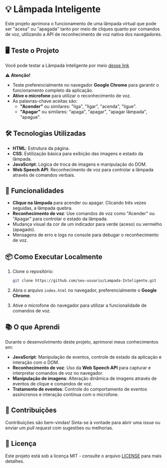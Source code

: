 # 💡 Lâmpada Inteligente

Este projeto aprimora o funcionamento de uma lâmpada virtual que pode ser "acesa" ou "apagada" tanto por meio de cliques quanto por comandos de voz, utilizando a API de reconhecimento de voz nativa dos navegadores.

## 🖥️ Teste o Projeto

Você pode testar a Lâmpada Inteligente por meio [desse link](https://zarkio42.github.io/Lampada-Inteligente/)

⚠️ **Atenção!**
- Teste preferencialmente no navegador **Google Chrome** para garantir o funcionamento completo da aplicação.
- **Ative o microfone** para utilizar o reconhecimento de voz.
- As palavras-chave aceitas são:
  - **"Acender"** ou similares: "liga", "ligar", "acenda", "ligue".
  - **"Apagar"** ou similares: "apaga", "apagar", "apagar lâmpada", "apague".

## 🛠️ Tecnologias Utilizadas

- **HTML**: Estrutura da página.
- **CSS**: Estilização básica para exibição das imagens e estado da lâmpada.
- **JavaScript**: Lógica de troca de imagens e manipulação do DOM.
- **Web Speech API**: Reconhecimento de voz para controlar a lâmpada através de comandos verbais.

## 🚀 Funcionalidades

- **Clique na lâmpada** para acender ou apagar. Clicando três vezes seguidas, a lâmpada quebra.
- **Reconhecimento de voz**: Use comandos de voz como "Acender" ou "Apagar" para controlar o estado da lâmpada.
- Mudança visual da cor de um indicador para verde (aceso) ou vermelho (apagado).
- Mensagens de erro e logs no console para debugar o reconhecimento de voz.

## 📦 Como Executar Localmente

1. Clone o repositório:
    ```bash
    git clone https://github.com/seu-usuario/Lampada-Inteligente.git
    ```

2. Abra o arquivo `index.html` no navegador, preferencialmente o **Google Chrome**.

3. Ative o microfone do navegador para utilizar a funcionalidade de comandos de voz.

## 📚 O que Aprendi

Durante o desenvolvimento deste projeto, aprimorei meus conhecimentos em:
- **JavaScript**: Manipulação de eventos, controle de estado da aplicação e interação com o DOM.
- **Reconhecimento de voz**: Uso da **Web Speech API** para capturar e interpretar comandos de voz no navegador.
- **Manipulação de imagens**: Alteração dinâmica de imagens através de eventos de clique e comandos de voz.
- **Tratamento de eventos**: Controle do comportamento de eventos assíncronos e interação contínua com o microfone.

## 🤝 Contribuições

Contribuições são bem-vindas! Sinta-se à vontade para abrir uma _issue_ ou enviar um _pull request_ com sugestões ou melhorias.

## 📄 Licença

Este projeto está sob a licença MIT - consulte o arquivo [LICENSE](./LICENSE) para mais detalhes.


